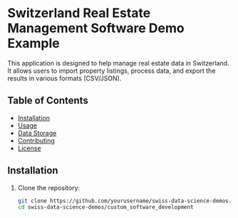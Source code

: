 # Switzerland Real Estate Management Software Demo Example 

This application is designed to help manage real estate data in Switzerland. It allows users to import property listings, process data, and export the results in various formats (CSV/JSON).

## Table of Contents
- [Installation](#installation)
- [Usage](#usage)
- [Data Storage](#data-storage)
- [Contributing](#contributing)
- [License](#license)

## Installation

1. Clone the repository:
   ```bash
   git clone https://github.com/yourusername/swiss-data-science-demos.git
   cd swiss-data-science-demos/custom_software_development

